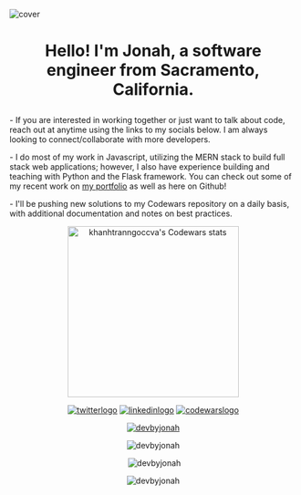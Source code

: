 ![cover](https://user-images.githubusercontent.com/102780010/165241581-78a224a2-0a8f-4dfa-98ad-87624361df29.png)


<h1 align="center">
  

 
  Hello! I'm Jonah, a software engineer from Sacramento, California.
</h1>

<p>- If you are interested in working together or just want to talk about code, reach out at anytime using the links to my socials below. I am always looking to connect/collaborate with more developers.</p>
<p>- I do most of my work in Javascript, utilizing the MERN stack to build full stack web applications; however, I also have experience building and teaching with Python and the Flask framework. You can check out some of my recent work on <a href="https://devbyjonah.netlify.app">my portfolio</a> as well as here on Github!</p>
<p>- I'll be pushing new solutions to my Codewars repository on a daily basis, with additional documentation and notes on best practices.</p>

<div align="center">
  <img width="300px" src="https://www.codewars.com/users/devbyjonah/badges/large" alt="khanhtranngoccva's Codewars stats">
 </div>

<div align="center">

[![twitterlogo](https://user-images.githubusercontent.com/102780010/165202150-9b2c8d6c-900f-46b0-a277-c354d125d861.png)][1] [![linkedinlogo](https://user-images.githubusercontent.com/102780010/165202391-819d7e6c-f7cd-4d9a-b1cd-ed125ee28264.png)][2] [![codewarslogo](https://user-images.githubusercontent.com/102780010/165202828-603a5375-491d-4163-b42b-e617259ca71f.png)][3]
  
</div>

[1]: http://www.twitter.com/devbyjonah
[2]: https://www.linkedin.com/in/devbyjonah
[3]: https://www.codewars.com/users/devbyjonah

<p align="center"> <a href="https://twitter.com/devbyjonah" target="blank"><img src="https://img.shields.io/twitter/follow/devbyjonah?logo=twitter&style=for-the-badge" alt="devbyjonah" /></a> </p>

<div align ="center">
  
<p><img src="https://github-readme-streak-stats.herokuapp.com/?user=devbyjonah&" alt="devbyjonah" /></p>

<p>&nbsp;<img src="https://github-readme-stats.vercel.app/api?username=devbyjonah&show_icons=true&locale=en" alt="devbyjonah" /></p>
  
<p><img src="https://github-readme-stats.vercel.app/api/top-langs?username=devbyjonah&show_icons=true&locale=en&layout=compact" alt="devbyjonah" /></p>

</div>
